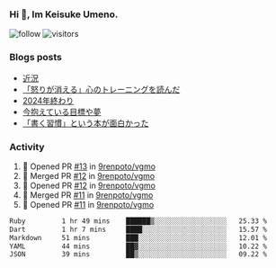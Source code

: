 ### Hi 👋, Im Keisuke Umeno.

<!--
**9renpoto/9renpoto** is a ✨ _special_ ✨ repository because its `README.md` (this file) appears on your GitHub profile.

Here are some ideas to get you started:

- 🔭 I’m currently working on ...
- 🌱 I’m currently learning ...
- 👯 I’m looking to collaborate on ...
- 🤔 I’m looking for help with ...
- 💬 Ask me about ...
- 📫 How to reach me: ...
- 😄 Pronouns: ...
- ⚡ Fun fact: ...
-->

![follow](https://img.shields.io/github/followers/9renpoto?label=Follow&style=social)
![visitors](https://komarev.com/ghpvc/?username=9renpoto&label=Profile%20views&color=0e75b6&style=flat)

### Blogs posts

<!-- BLOG-POST-LIST:START -->
- [近況](https://9renpoto.win/entry/2025/04/05/current_status)
- [「怒りが消える」心のトレーニングを読んだ](https://9renpoto.win/entry/2025/02/01/anger-management)
- [2024年終わり](https://9renpoto.win/entry/2024/12/31/2024-end)
- [今抱えている目標や夢](https://9renpoto.win/entry/2024/12/02/objective)
- [「書く習慣」という本が面白かった](https://9renpoto.win/entry/2024/11/11/leave_a_feeling_sad)
<!-- BLOG-POST-LIST:END -->

### Activity

<!--START_SECTION:activity-->
1. 💪 Opened PR [#13](https://github.com/9renpoto/vgmo/pull/13) in [9renpoto/vgmo](https://github.com/9renpoto/vgmo)
2. 🎉 Merged PR [#12](https://github.com/9renpoto/vgmo/pull/12) in [9renpoto/vgmo](https://github.com/9renpoto/vgmo)
3. 💪 Opened PR [#12](https://github.com/9renpoto/vgmo/pull/12) in [9renpoto/vgmo](https://github.com/9renpoto/vgmo)
4. 🎉 Merged PR [#11](https://github.com/9renpoto/vgmo/pull/11) in [9renpoto/vgmo](https://github.com/9renpoto/vgmo)
5. 💪 Opened PR [#11](https://github.com/9renpoto/vgmo/pull/11) in [9renpoto/vgmo](https://github.com/9renpoto/vgmo)
<!--END_SECTION:activity-->

<!--START_SECTION:waka-->

```txt
Ruby         1 hr 49 mins    ██████▒░░░░░░░░░░░░░░░░░░   25.33 %
Dart         1 hr 7 mins     ████░░░░░░░░░░░░░░░░░░░░░   15.57 %
Markdown     51 mins         ███░░░░░░░░░░░░░░░░░░░░░░   12.01 %
YAML         44 mins         ██▓░░░░░░░░░░░░░░░░░░░░░░   10.22 %
JSON         39 mins         ██▒░░░░░░░░░░░░░░░░░░░░░░   09.22 %
```

<!--END_SECTION:waka-->
